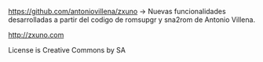 https://github.com/antoniovillena/zxuno -> Nuevas funcionalidades desarrolladas a partir del codigo de romsupgr y sna2rom de Antonio Villena.

http://zxuno.com

License is Creative Commons by SA
